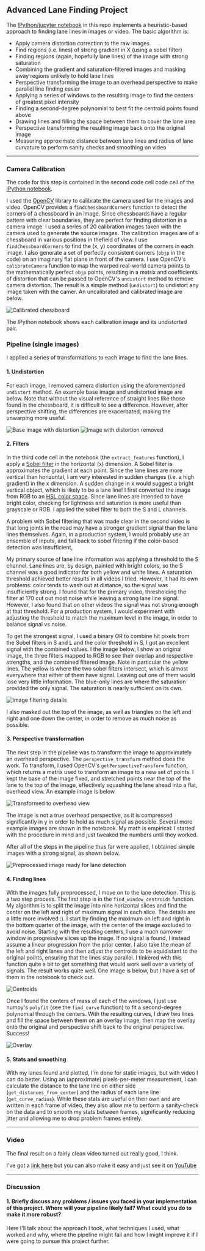 
## Advanced Lane Finding Project

The [IPython/jupyter notebook](https://github.com/gardenermike/finding-lane-lines-reprise/blob/master/lane_lines.ipynb) in this repo implements a heuristic-based approach to finding lane lines in images or video.
The basic algorithm is:
* Apply camera distortion correction to the raw images
* Find regions (i.e. lines) of strong gradient in X (using a sobel filter)
* Finding regions (again, hopefully lane lines) of the image with strong saturation
* Combining the gradient and saturation-filtered images and masking away regions unlikely to hold lane lines
* Perspective transforming the image to an overhead perspective to make parallel line finding easier
* Applying a series of windows to the resulting image to find the centers of greatest pixel intensity
* Finding a second-degree polynomial to best fit the centroid points found above
* Drawing lines and filling the space between them to cover the lane area
* Perspective transforming the resulting image back onto the original image
* Measuring approximate distance between lane lines and radius of lane curvature to perform sanity checks and smoothing on video

[//]: # (Image References)

[undistorted]: ./examples/undistorted.jpg "Undistorted"
[centroids]: ./examples/centroids.png "Centroids"
[uncalibrated chessboard]: ./camera_cal/calibration1.jpg "Uncalibrated chssboard"
[chessboard calibrated]: ./examples/chessboard_calibrated.png "Calibrated chessboard"
[base image]: ./test_images/test2.jpg "Unprocessed highway image"
[filtered combined masked]: ./examples/filtered_image_combined_masked.png "Flattened, single-channel filtered and masked image"
[filtered three channels]: ./examples/filtered_image_three_channels.png "Filtered three-channel image"
[overlay]: ./examples/overlay.png "Highway with overlay"
[perspective transformed]: ./examples/perspective_transformed.png "Perspective transformed highway"
[preprocessed]: ./examples/preprocessed.png "Fully preprocessed image ready for lane detection"

---

### Camera Calibration


The code for this step is contained in the second code cell code cell of the [IPython notebook](https://github.com/gardenermike/finding-lane-lines-reprise/blob/master/lane_lines.ipynb).

I used the [OpenCV](http://opencv.org/) library to calibrate the camera used for the images and video. OpenCV provides a `findChessboardCorners` function to detect the corners of a chessboard in an image. Since chessboards have a regular pattern with clear boundaries, they are perfect for finding distortion in a camera image. I used a series of 20 calibration images taken with the camera used to generate the source images. The calibration images are of a chessboard in various positions in thefield of view. I use `findChessboardCorners` to find the (x, y) coordinates of the corners in each image. I also generate a set of perfectly consistent corners (`objp` in the code) on an imaginary flat plane in front of the camera.
I use OpenCV's `calibrateCamera` function to map the warped real-world camera points to the mathematically perfect `objp` points, resulting in a matrix and coefficients of distortion that can be passed to OpenCV's `undistort` method to remove camera distortion. The result is a simple method (`undistort`) to undistort any image taken with the camer. An uncalibrated and calibrated image are below.

![Calibrated chessboard][chessboard calibrated]

The IPython notebook shows each calibration image and its undistorted pair.


### Pipeline (single images)

I applied a series of transformations to each image to find the lane lines.

#### 1. Undistortion
For each image, I removed camera distortion using the aforementioned `undistort` method. An example base image and undistorted image are below. Note that without the visual reference of straight lines like those found in the chessboard, it is difficult to see a difference. However, after perspective shifting, the differences are exacerbated, making the unwarping more useful.

![Base image with distortion][base image]
![Image with distortion removed][undistorted]


#### 2. Filters

In the third code cell in the notebook (the `extract_features` function), I apply a [Sobel filter](https://en.wikipedia.org/wiki/Sobel_operator) in the horizontal (x) dimension.  A Sobel filter is approximates the gradient at each point. Since the lane lines are more vertical than horizontal, I am very interested in sudden changes (i.e. a high gradient) in the x dimension. A sudden change in x would suggest a bright vertical object, which is likely to be a lane line!
I first converted the image from RGB to an [HSL color space](https://en.wikipedia.org/wiki/HSL_and_HSV). Since lane lines are intended to have bright color, checking for lightness and saturation is more useful than grayscale or RGB. I applied the sobel filter to both the S and L channels.

A problem with Sobel filtering that was made clear in the second video is that long joints in the road may have a stronger gradient signal than the lane lines themselves. Again, in a production system, I would probably use an ensemble of inputs, and fall back to sobel filtering if the color-based detection was insufficient,

My primary source of lane line information was applying a threshold to the S channel. Lane lines are, by design, painted with bright colors, so the S channel was a good indicator for both yellow and white lines. A saturation threshold achieved better results in all videos I tried. However, it had its own problems: color tends to wash out at distance, so the signal was insufficiently strong. I found that for the primary video, thresholding the filter at 170 cut out most noise while leaving a strong lane line signal. However, I also found that on other videos the signal was not strong enough at that threshold. For a production system, I would experiment with adjusting the threshold to match the maximum level in the image, in order to balance signal vs noise.

To get the strongest signal, I used a binary OR to combine hit pixels from the Sobel filters in S and L and the color threshold in S. I got an excellent signal with the combined values. I the image below, I show an original image, the three filters mapped to RGB to see their overlap and respective strengths, and the combined filtered image. Note in particular the yellow lines. The yellow is where the two sobel filters intersect, which is almost everywhere that either of them have signal. Leaving out one of them would lose very little information. The blue-only lines are where the saturation provided the only signal. The saturation is nearly sufficient on its own.

![Image filtering details][filtered combined masked]

I also masked out the top of the image, as well as triangles on the left and right and one down the center, in order to remove as much noise as possible.

#### 3. Perspective transformation

The next step in the pipeline was to transform the image to approximately an overhead perspective. The `perspective_transform` method does the work.
To transform, I used OpenCV's `getPerspectiveTransform` function, which returns a matrix used to transform an image to a new set of points. I kept the base of the image fixed, and stretched points near the top of the lane to the top of the image, effectively squashing the lane ahead into a flat, overhead view. An example image is below.

![Transformed to overhead view][perspective transformed]

The image is not a true overhead perspective, as it is compressed significantly in y in order to hold as much signal as possible. Several more example images are shown in the notebook.
My math is empirical: I started with the procedure in mind and just tweaked the numbers until they worked.

After all of the steps in the pipeline thus far were applied, I obtained simple images with a strong signal, as shown below.

![Preprocessed image ready for lane detection][preprocessed]


#### 4. Finding lines

With the images fully preprocessed, I move on to the lane detection. This is a two step process. The first step is in the `find_window_centroids` function.
My algorithm is to split the image into nine horizontal slices and find the center on the left and right of maximum signal in each slice. The details are a little more involved :).
I start by finding the maximum on left and right in the bottom quarter of the image, with the center of the image excluded to avoid noise. Starting with the resulting centers, I use a much narrower window in progressive slices up the image. If no signal is found, I instead assume a linear progression from the prior center. I also take the mean of the left and right lanes and then adjust the centroids to be equidistant to the original points, ensuring that the lines stay parallel.
I tinkered with this function quite a bit to get something that would work well over a variety of signals. The result works quite well. One image is below, but I have a set of them in the notebook to check out.

![Centroids][centroids]

Once I found the centers of mass of each of the windows, I just use numpy's `polyfit` (see the `find_curve` function) to fit a second-degree polynomial through the centers. With the resulting curves, I draw two lines and fill the space between them on an overlay image, then map the overlay onto the original and perspective shift back to the original perspective. Success!

![Overlay][overlay]


#### 5. Stats and smoothing

With my lanes found and plotted, I'm done for static images, but with video I can do better. Using an (approximate) pixels-per-meter measurement, I can calculate the distance to the lane line on either side (`get_distances_from_center`) and the radius of each lane line (`get_curve_radius`). While these stats are useful on their own and are written in each frame of video, they also allow me to perform a sanity-check on the data and to smooth my stats between frames, significantly reducing jitter and allowing me to drop problem frames entirely.

---

### Video

The final result on a fairly clean video turned out really good, I think.

I've got a [link here](./video-output/project_video_output.mp4) but you can also make it easy and just see it on [YouTube](https://youtu.be/WvvEoZHugVk)

---

### Discussion

#### 1. Briefly discuss any problems / issues you faced in your implementation of this project.  Where will your pipeline likely fail?  What could you do to make it more robust?

Here I'll talk about the approach I took, what techniques I used, what worked and why, where the pipeline might fail and how I might improve it if I were going to pursue this project further.  
